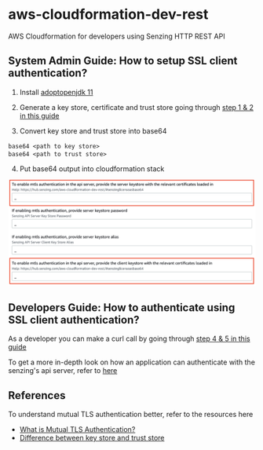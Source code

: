 # aws-cloudformation-dev-rest
AWS Cloudformation for developers using Senzing HTTP REST API

## System Admin Guide: How to setup SSL client authentication?

1. Install [adoptopenjdk 11](https://adoptopenjdk.net/archive.html)

2. Generate a key store, certificate and trust store going through [step 1 & 2 in this guide](https://github.com/Senzing/senzing-api-server#ssl-client-authentication)

3. Convert key store and trust store into base64

```
base64 <path to key store>
base64 <path to trust store>
```
4. Put base64 output into cloudformation stack

![cloudformation stack](assets/cft_input.png)

## Developers Guide: How to authenticate using SSL client authentication?

As a developer you can make a curl call by going through [step 4 & 5 in this guide](https://github.com/Senzing/senzing-api-server#ssl-client-authentication)

To get a more in-depth look on how an application can authenticate with the senzing's api server, refer to [here](examples/demo.py)

## References

To understand mutual TLS authentication better, refer to the resources here
- [What is Mutual TLS Authentication?](https://www.cloudflare.com/learning/access-management/what-is-mutual-tls/)
- [Difference between key store and trust store](https://www.baeldung.com/java-keystore-truststore-difference)